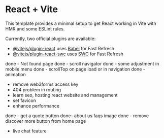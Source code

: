 # React + Vite

This template provides a minimal setup to get React working in Vite with HMR and some ESLint rules.

Currently, two official plugins are available:

- [@vitejs/plugin-react](https://github.com/vitejs/vite-plugin-react/blob/main/packages/plugin-react/README.md) uses [Babel](https://babeljs.io/) for Fast Refresh
- [@vitejs/plugin-react-swc](https://github.com/vitejs/vite-plugin-react-swc) uses [SWC](https://swc.rs/) for Fast Refresh


done - Not found page 
done - scroll navigator
done - some adjustment in mobile menu
done - scrollTop on page load or in navigation
done - animation
- remove web3forms access key
- 404 problem in routing
- learn seo, hosting react website and management
- set favicon
- enhance performance

done - get a quote button
done- about us faqs image
done - remove discover more button from home page
- live chat feature